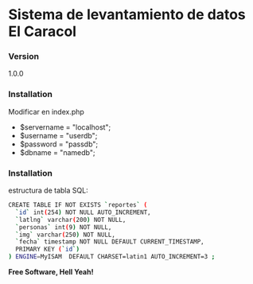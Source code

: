 # Sistema de levantamiento de datos El Caracol
### Version
1.0.0
### Installation
Modificar en index.php
  - $servername = "localhost";
  - $username = "userdb";
  - $password = "passdb";
  - $dbname = "namedb";

### Installation
estructura de tabla SQL:
```sh
CREATE TABLE IF NOT EXISTS `reportes` (
  `id` int(254) NOT NULL AUTO_INCREMENT,
  `latlng` varchar(200) NOT NULL,
  `personas` int(9) NOT NULL,
  `img` varchar(250) NOT NULL,
  `fecha` timestamp NOT NULL DEFAULT CURRENT_TIMESTAMP,
  PRIMARY KEY (`id`)
) ENGINE=MyISAM  DEFAULT CHARSET=latin1 AUTO_INCREMENT=3 ;
```
**Free Software, Hell Yeah!**